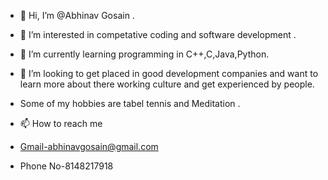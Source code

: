 - 👋 Hi, I’m @Abhinav Gosain .
- 👀 I’m interested in competative coding and software development .
- 🌱 I’m currently learning programming in C++,C,Java,Python.
- 💞️ I’m looking to get placed in good development companies and want to learn more about there working culture and get experienced by people.
-    Some of my hobbies are tabel tennis and Meditation .
- 📫 How to reach me 

- Gmail-abhinavgosain@gmail.com
- Phone No-8148217918

